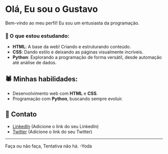 # Olá, Eu sou o Gustavo 

Bem-vindo ao meu perfil! Eu sou um entusiasta da programação.

### 🚀 O que estou estudando:
- **HTML**: A base da web! Criando e estruturando conteúdo.
- **CSS**: Dando estilo e deixando as páginas visualmente incríveis.
- **Python**: Explorando a programação de forma versátil, desde automação até análise de dados.

## 🕷️ Minhas habilidades:
- Desenvolvimento web com **HTML** e **CSS**.
- Programação com **Python**, buscando sempre evoluir.

## 💬 Contato
- [LinkedIn](https://www.linkedin.com/in/gustavo) (Adicione o link do seu LinkedIn)
- [Twitter](https://twitter.com/gustavo) (Adicione o link do seu Twitter)

---

Faça ou não faça, Tentativa não há. -Yoda



